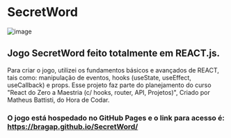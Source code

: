 # SecretWord
![image](https://github.com/bragap/secretword-react/assets/130567453/2a9a3957-dcd0-414a-a192-b0d3a93884da)

## Jogo SecretWord feito totalmente em REACT.js.
Para criar o jogo, utilizei os fundamentos básicos e avançados de REACT, tais como: manipulação de eventos, hooks (useState, useEffect, useCallback) e props. Esse projeto 
faz parte do planejamento do curso "React do Zero a Maestria (c/ hooks, router, API, Projetos)", Criado por Matheus Battisti, do Hora de Codar.

### O jogo está hospedado no GitHub Pages e o link para acesso é: https://bragap.github.io/SecretWord/
